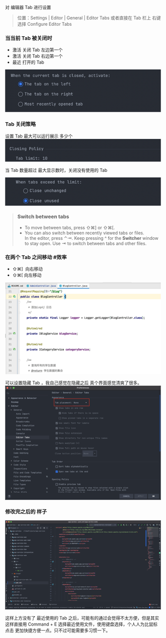 对 编辑器 Tab 进行设置
> 位置：Settings | Editor | General | Editor Tabs
> 或者直接在 Tab 栏上 右键 选择 Configure Editor Tabs


### 当当前 Tab 被关闭时

- 激活 关闭 Tab 左边第一个
- 激活 关闭 Tab 右边第一个
- 最近 打开的 Tab

![image.png](./images/edit-tab-idea/d10ba8e9080a8b9675e3d752be010794.png)

### Tab 关闭策略
设置 Tab 最大可以运行展示 多少个<br />![image.png](./images/edit-tab-idea/d1d0381190ea88e34a059ef3b53231a6.png)

当 Tab 数量超过 最大显示数时，关闭没有使用的 Tab

![image.png](./images/edit-tab-idea/7d9d99ac2f4a084eba044363af0bbe11.png)

> ### Switch between tabs
> - To move between tabs, press ⇧⌘] or ⇧⌘[.
> - You can also switch between recently viewed tabs or files.<br />In the editor, press ⌃⇥. Keep pressing ^ for the **Switcher** window to stay open. Use ⇥ to switch between tabs and other files.



### 在两个 Tab 之间移动 #效率

- ⇧⌘]  向右移动
- ⇧⌘[  向左移动

![Kapture 2021-01-28 at 23.21.37.gif](./images/edit-tab-idea/6123263e7f9cfd72c9471150064570dd.21.37.gif)


可以设置隐藏 Tab ，我自己感觉在隐藏之后 真个界面感觉清爽了很多。<br />![image.png](./images/edit-tab-idea/56eac340dd555207d846aed2ac6a0291.png)

### 修改完之后的 样子
![image.png](./images/edit-tab-idea/a92e391ad92ac4501d38b9a0840146af.png)

这样上方没有了 最近使用的 Tab 之后，可能有的通过会觉得不太方便，但是其实这样直接用 Command + E 选择最近使用文件，使用键盘选择，个人人为比鼠标点击 更加快捷方便一点。只不过可能需要多习惯一下。